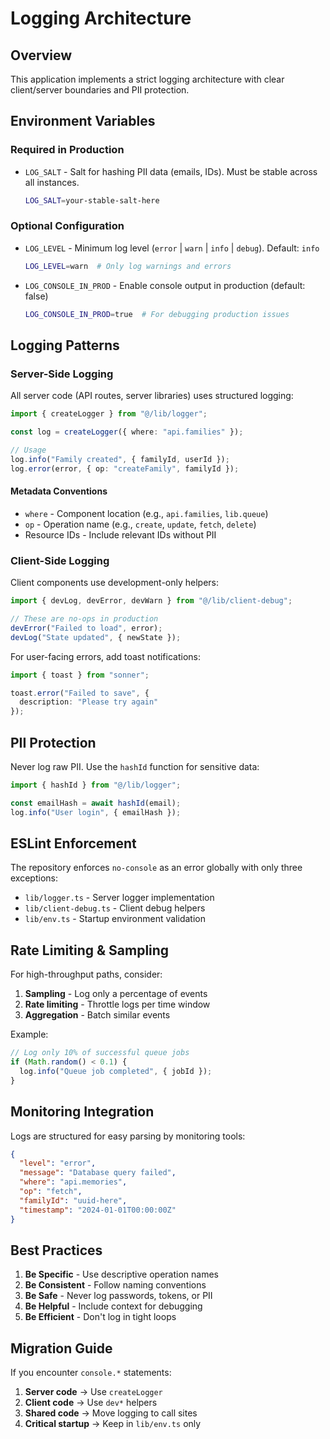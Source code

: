 # Logging Architecture

## Overview

This application implements a strict logging architecture with clear client/server boundaries and PII protection.

## Environment Variables

### Required in Production

- `LOG_SALT` - Salt for hashing PII data (emails, IDs). Must be stable across all instances.
  ```bash
  LOG_SALT=your-stable-salt-here
  ```

### Optional Configuration

- `LOG_LEVEL` - Minimum log level (`error` | `warn` | `info` | `debug`). Default: `info`
  ```bash
  LOG_LEVEL=warn  # Only log warnings and errors
  ```

- `LOG_CONSOLE_IN_PROD` - Enable console output in production (default: false)
  ```bash
  LOG_CONSOLE_IN_PROD=true  # For debugging production issues
  ```

## Logging Patterns

### Server-Side Logging

All server code (API routes, server libraries) uses structured logging:

```typescript
import { createLogger } from "@/lib/logger";

const log = createLogger({ where: "api.families" });

// Usage
log.info("Family created", { familyId, userId });
log.error(error, { op: "createFamily", familyId });
```

#### Metadata Conventions

- `where` - Component location (e.g., `api.families`, `lib.queue`)
- `op` - Operation name (e.g., `create`, `update`, `fetch`, `delete`)
- Resource IDs - Include relevant IDs without PII

### Client-Side Logging

Client components use development-only helpers:

```typescript
import { devLog, devError, devWarn } from "@/lib/client-debug";

// These are no-ops in production
devError("Failed to load", error);
devLog("State updated", { newState });
```

For user-facing errors, add toast notifications:

```typescript
import { toast } from "sonner";

toast.error("Failed to save", {
  description: "Please try again"
});
```

## PII Protection

Never log raw PII. Use the `hashId` function for sensitive data:

```typescript
import { hashId } from "@/lib/logger";

const emailHash = await hashId(email);
log.info("User login", { emailHash });
```

## ESLint Enforcement

The repository enforces `no-console` as an error globally with only three exceptions:
- `lib/logger.ts` - Server logger implementation
- `lib/client-debug.ts` - Client debug helpers
- `lib/env.ts` - Startup environment validation

## Rate Limiting & Sampling

For high-throughput paths, consider:

1. **Sampling** - Log only a percentage of events
2. **Rate limiting** - Throttle logs per time window
3. **Aggregation** - Batch similar events

Example:
```typescript
// Log only 10% of successful queue jobs
if (Math.random() < 0.1) {
  log.info("Queue job completed", { jobId });
}
```

## Monitoring Integration

Logs are structured for easy parsing by monitoring tools:

```json
{
  "level": "error",
  "message": "Database query failed",
  "where": "api.memories",
  "op": "fetch",
  "familyId": "uuid-here",
  "timestamp": "2024-01-01T00:00:00Z"
}
```

## Best Practices

1. **Be Specific** - Use descriptive operation names
2. **Be Consistent** - Follow naming conventions
3. **Be Safe** - Never log passwords, tokens, or PII
4. **Be Helpful** - Include context for debugging
5. **Be Efficient** - Don't log in tight loops

## Migration Guide

If you encounter `console.*` statements:

1. **Server code** → Use `createLogger`
2. **Client code** → Use `dev*` helpers
3. **Shared code** → Move logging to call sites
4. **Critical startup** → Keep in `lib/env.ts` only